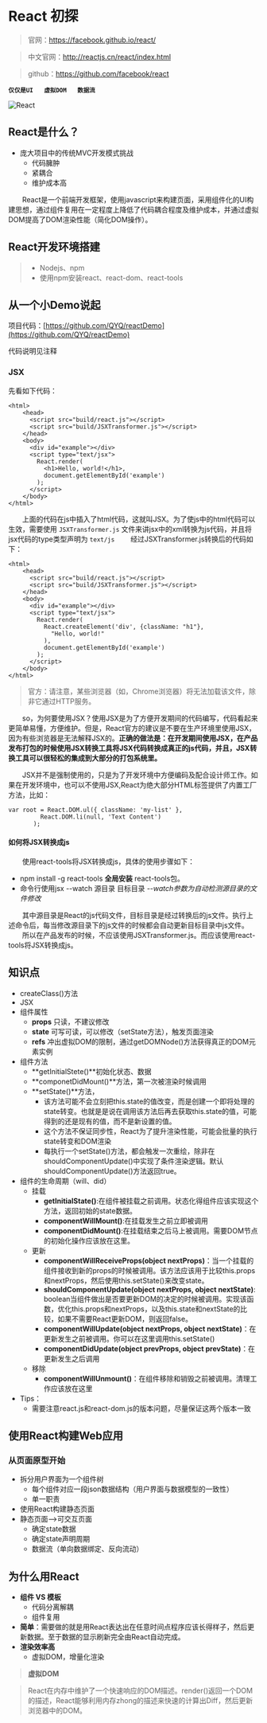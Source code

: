 # React 初探

> 官网：https://facebook.github.io/react/

> 中文官网：http://reactjs.cn/react/index.html

> github：https://github.com/facebook/react

**`仅仅是UI`** &emsp; **`虚拟DOM`** &emsp; **`数据流`**

![React](public/images/React.png)

## React是什么？

* 庞大项目中的传统MVC开发模式挑战
	* 代码臃肿
	* 紧耦合
	* 维护成本高

&emsp;&emsp;React是一个前端开发框架，使用javascript来构建页面，采用组件化的UI构建思想，通过组件复用在一定程度上降低了代码耦合程度及维护成本，并通过虚拟DOM提高了DOM渲染性能（简化DOM操作）。

## React开发环境搭建

> * Nodejs、npm
> * 使用npm安装react、react-dom、react-tools

## 从一个小Demo说起

项目代码：[https://github.com/QYQ/reactDemo](https://github.com/QYQ/reactDemo)

代码说明见注释

### JSX
  先看如下代码：
  	
	<html>
	    <head>
	      <script src="build/react.js"></script>
	      <script src="build/JSXTransformer.js"></script>
	    </head>
	    <body>
	      <div id="example"></div>
	      <script type="text/jsx">
	        React.render(
	          <h1>Hello, world!</h1>,
	          document.getElementById('example')
	        );
	      </script>
	    </body>
  	</html>

&emsp;&emsp;上面的代码在js中插入了html代码，这就叫JSX。为了使js中的html代码可以生效，需要使用 `JSXTransformer.js` 文件来讲jsx中的xml转换为js代码，并且将jsx代码的type类型声明为 `text/js` 
&emsp;&emsp;经过JSXTransformer.js转换后的代码如下：

	<html>
	    <head>
	      <script src="build/react.js"></script>
	      <script src="build/JSXTransformer.js"></script>
	    </head>
	    <body>
	      <div id="example"></div>
	      <script type="text/jsx">
	        React.render(
	          React.createElement('div', {className: "h1"},
			    "Hello, world!"
			  ),
	          document.getElementById('example')
	        );
	      </script>
	    </body>
  	</html>

> 官方：请注意，某些浏览器（如，Chrome浏览器）将无法加载该文件，除非它通过HTTP服务。

&emsp;&emsp;so，为何要使用JSX？使用JSX是为了方便开发期间的代码编写，代码看起来更简单易懂，方便维护。但是，React官方的建议是不要在生产环境里使用JSX，因为有些浏览器是无法解释JSX的。**正确的做法是：在开发期间使用JSX，在产品发布打包的时候使用JSX转换工具将JSX代码转换成真正的js代码，并且，JSX转换工具可以很轻松的集成到大部分的打包系统里。**

&emsp;&emsp;JSX并不是强制使用的，只是为了开发环境中方便编码及配合设计师工作。如果在开发环境中，也可以不使用JSX,React为绝大部分HTML标签提供了内置工厂方法，比如：

	var root = React.DOM.ul({ className: 'my-list' },
             React.DOM.li(null, 'Text Content')
           );

#### 如何将JSX转换成js

&emsp;&emsp;使用react-tools将JSX转换成js，具体的使用步骤如下：
	
* npm install -g react-tools **全局安装** react-tools包。
* 命令行使用jsx --watch 源目录 目标目录  *--watch参数为自动检测源目录的文件修改*

&emsp;&emsp;其中源目录是React的js代码文件，目标目录是经过转换后的js文件。执行上述命令后，每当修改源目录下的js文件的时候都会自动更新目标目录中js文件。
&emsp;&emsp;所以在产品发布的时候，不应该使用JSXTransformer.js。而应该使用react-tools将JSX转换成js。

## 知识点
	
* createClass()方法
* JSX
* 组件属性
	* **props** 只读，不建议修改
	* **state** 可写可读，可以修改（setState方法），触发页面渲染
	* **refs** 冲出虚拟DOM的限制，通过getDOMNode()方法获得真正的DOM元素实例
* 组件方法
	* **getInitialStete()**初始化状态、数据
	* **componetDidMount()**方法，第一次被渲染时候调用
	* **setState()**方法，
		* 该方法可能不会立刻把this.state的值改变，而是创建一个即将处理的state转变。也就是是说在调用该方法后再去获取this.state的值，可能得到的还是现有的值，而不是新设置的值。
		* 这个方法不保证同步性，React为了提升渲染性能，可能会批量的执行state转变和DOM渲染
		* 每执行一个setState()方法，都会触发一次重绘，除非在shouldComponentUpdate()中实现了条件渲染逻辑。默认shouldComponentUpdate()方法返回true。
* 组件的生命周期（will、did）
	* 挂载
		* **getInitialState()**:在组件被挂载之前调用。状态化得组件应该实现这个方法，返回初始的state数据。
		* **componentWillMount()**:在挂载发生之前立即被调用
		* **componentDidMount()**:在挂载结束之后马上被调用。需要DOM节点的初始化操作应该放在这里。
	* 更新
		* **componentWillReceiveProps(object nextProps)**：当一个挂载的组件接收到新的props的时候被调用。该方法应该用于比较this.props和nextProps，然后使用this.setState()来改变state。
		* **shouldComponentUpdate(object nextProps, object nextState)**: boolean当组件做出是否要更新DOM的决定的时候被调用。实现该函数，优化this.props和nextProps，以及this.state和nextState的比较，如果不需要React更新DOM，则返回false。
		* **componentWillUpdate(object nextProps, object nextState)**：在更新发生之前被调用。你可以在这里调用this.setState()
		* **componentDidUpdate(object prevProps, object prevState)**：在更新发生之后调用
	* 移除
		* **componentWillUnmount()**：在组件移除和销毁之前被调用。清理工作应该放在这里
* Tips：
	* 需要注意react.js和react-dom.js的版本问题，尽量保证这两个版本一致
	
## 使用React构建Web应用

### 从页面原型开始

* 拆分用户界面为一个组件树
	* 每个组件对应一段json数据结构（用户界面与数据模型的一致性）
	* 单一职责
* 使用React构建静态页面
* 静态页面——>可交互页面
	* 确定state数据
	* 确定state声明周期
	* 数据流（单向数据绑定、反向流动）

## 为什么用React

* **组件 VS 模板**
	* 代码分离解耦
	* 组件复用
* **简单**：需要做的就是用React表达出在任意时间点程序应该长得样子，然后更新数据。至于数据的显示刷新完全由React自动完成。
* **渲染效率高**
	* 虚拟DOM，增量化渲染

> **虚拟DOM**

> React在内存中维护了一个快速响应的DOM描述。render()返回一个DOM的描述，React能够利用内存zhong的描述来快速的计算出Diff，然后更新浏览器中的DOM。
